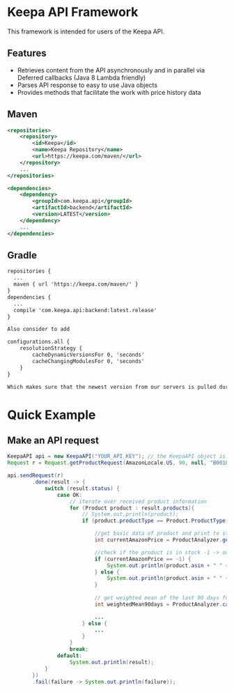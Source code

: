 <!--
  Copyright 2018 Keepa.com GmbH
  
  Licensed under the Apache License, Version 2.0 (the "License");
  you may not use this file except in compliance with the License.
  You may obtain a copy of the License at
  
    http://www.apache.org/licenses/LICENSE-2.0
  
  Unless required by applicable law or agreed to in writing, software
  distributed under the License is distributed on an "AS IS" BASIS,
  WITHOUT WARRANTIES OR CONDITIONS OF ANY KIND, either express or implied.
  See the License for the specific language governing permissions and
  limitations under the License.
-->

Keepa API Framework
==============================

This framework is intended for users of the Keepa API.

<a name="features"></a>Features
--------
* Retrieves content from the API asynchronously and in parallel via Deferred callbacks (Java 8 Lambda friendly)
* Parses API response to easy to use Java objects
* Provides methods that facilitate the work with price history data

Maven
-----
```xml
<repositories>
	<repository>
		<id>Keepa</id>
		<name>Keepa Repository</name>
        <url>https://keepa.com/maven/</url>
    </repository>
	...
</repositories>

<dependencies>
	<dependency>
		<groupId>com.keepa.api</groupId>
		<artifactId>backend</artifactId>
		<version>LATEST</version>
	</dependency>
	...
</dependencies>
```

Gradle
-----
```xml
repositories {
  ...
  maven { url 'https://keepa.com/maven/' }
}
dependencies {
  ...
  compile 'com.keepa.api:backend:latest.release'
}

Also consider to add

configurations.all {
    resolutionStrategy {
        cacheDynamicVersionsFor 0, 'seconds'
        cacheChangingModulesFor 0, 'seconds'
    }
}

Which makes sure that the newest version from our servers is pulled during build.
```


<a name="examples"></a>Quick Example
==============

<a name="examples-keepa-api"></a>Make an API request
---------------------------

```java
KeepaAPI api = new KeepaAPI("YOUR_API_KEY"); // the KeepaAPI object is reuseable
Request r = Request.getProductRequest(AmazonLocale.US, 90, null, "B001GZ6QEC");

api.sendRequest(r)
		.done(result -> {
			switch (result.status) {
				case OK:
					// iterate over received product information
					for (Product product : result.products){
						// System.out.println(product);
						if (product.productType == Product.ProductType.STANDARD.code || product.productType == Product.ProductType.DOWNLOADABLE.code) {

							//get basic data of product and print to stdout
							int currentAmazonPrice = ProductAnalyzer.getLast(product.csv[Product.CsvType.AMAZON.index], Product.CsvType.AMAZON);

							//check if the product is in stock -1 -> out of stock
							if (currentAmazonPrice == -1) {
								System.out.println(product.asin + " " + product.title + " is currently out of stock!");
							} else {
								System.out.println(product.asin + " " + product.title + " Current Amazon Price: " + currentAmazonPrice);
							}
							
							// get weighted mean of the last 90 days for Amazon
							int weightedMean90days = ProductAnalyzer.calcWeightedMean(product.csv[Product.CsvType.AMAZON.index], KeepaTime.nowMinutes(), 90, Product.CsvType.AMAZON);

							...
						} else {
							...
						}
					}
					break;
				default:
					System.out.println(result);
			}
		})
		.fail(failure -> System.out.println(failure));

```
